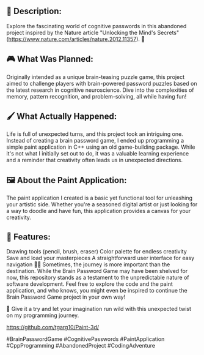 ## 🧠 Description:
Explore the fascinating world of cognitive passwords in this abandoned project inspired by the Nature article "Unlocking the Mind's Secrets" (https://www.nature.com/articles/nature.2012.11357). 🤔

## 🎮 What Was Planned:
Originally intended as a unique brain-teasing puzzle game, this project aimed to challenge players with brain-powered password puzzles based on the latest research in cognitive neuroscience. Dive into the complexities of memory, pattern recognition, and problem-solving, all while having fun!

## 🖌️ What Actually Happened:
Life is full of unexpected turns, and this project took an intriguing one. Instead of creating a brain password game, I ended up programming a simple paint application in C++ using an old game-building package. While it's not what I initially set out to do, it was a valuable learning experience and a reminder that creativity often leads us in unexpected directions.

## 🖼️ About the Paint Application:
The paint application I created is a basic yet functional tool for unleashing your artistic side. Whether you're a seasoned digital artist or just looking for a way to doodle and have fun, this application provides a canvas for your creativity.

## 🎨 Features:

Drawing tools (pencil, brush, eraser)
Color palette for endless creativity
Save and load your masterpieces
A straightforward user interface for easy navigation
🤷‍♂️ Sometimes, the journey is more important than the destination. While the Brain Password Game may have been shelved for now, this repository stands as a testament to the unpredictable nature of software development. Feel free to explore the code and the paint application, and who knows, you might even be inspired to continue the Brain Password Game project in your own way!

🚀 Give it a try and let your imagination run wild with this unexpected twist on my programming journey.

https://github.com/tgarg10/Paint-3d/

#BrainPasswordGame #CognitivePasswords #PaintApplication #CppProgramming #AbandonedProject #CodingAdventure
